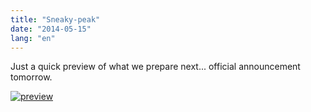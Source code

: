 ```yaml
---
title: "Sneaky-peak"
date: "2014-05-15"
lang: "en"
---
```


Just a quick preview of what we prepare next... official announcement tomorrow.

[![preview](images/preview-1200x750.jpg)](http://gremovmongolijo.com/wp-content/uploads/2014/05/preview.jpg)
